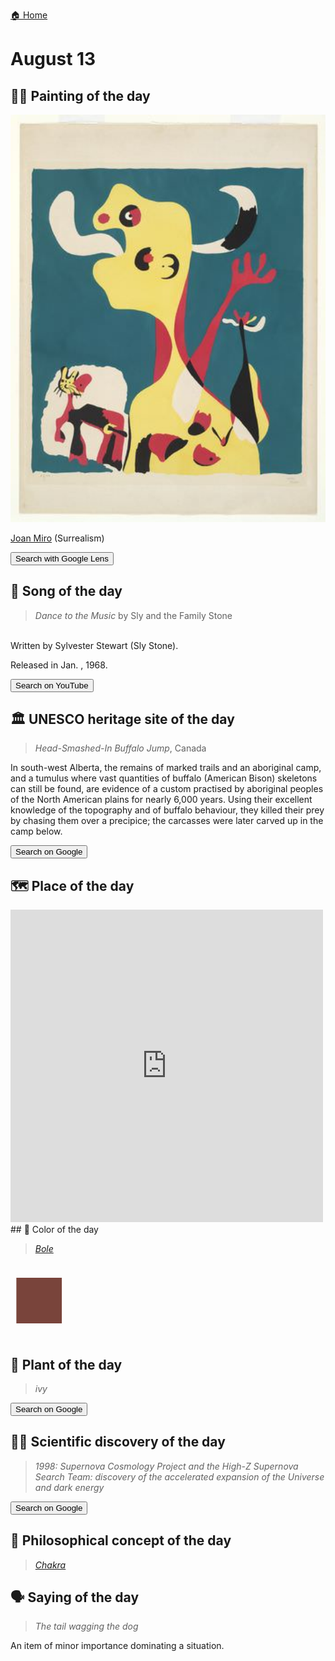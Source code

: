 
[🏠 Home](../../index.md)

# August 13

## 🧑‍🎨 Painting of the day

<img width="600" src="../img/Joan_Miro_5.jpg">

[Joan Miro](https://en.wikipedia.org/wiki/Joan_Miró) (Surrealism)

<button class="btn btn-success"
onclick=" window.open('https://lens.google.com/uploadbyurl?url=https://iretes.github.io/one-a-day/data/img/Joan_Miro_5.jpg','_blank')">
Search with Google Lens
</button>

## 🎼 Song of the day

> *Dance to the Music*
by Sly and the Family Stone

<br />Written by Sylvester Stewart (Sly Stone).

Released in Jan. , 1968.

<button class="btn btn-success"
onclick=" window.open('http://www.youtube.com/search?q=Dance to the Music by Sly and the Family Stone','_blank')">
Search on YouTube
</button>

## 🏛️ UNESCO heritage site of the day

> *Head-Smashed-In Buffalo Jump*, Canada

<p>In south-west Alberta, the remains of marked trails and an aboriginal camp, and a tumulus where vast quantities of buffalo (American Bison) skeletons can still be found, are evidence of a custom practised by aboriginal peoples of the North American plains for nearly 6,000 years. Using their excellent knowledge of the topography and of buffalo behaviour, they killed their prey by chasing them over a precipice; the carcasses were later carved up in the camp below.</p>

<button class="btn btn-success"
onclick=" window.open('http://www.google.com/search?q=Head-Smashed-In Buffalo Jump','_blank')">
Search on Google
</button>

## 🗺️ Place of the day

<iframe
src="https://www.mapcrunch.com"
name="mapcrunch"
width="500"
height="500"
allowTransparency="true"
scrolling="no"
frameborder="0"
>
</iframe>
## 🎨 Color of the day

> *[Bole](https://en.wikipedia.org/wiki/Bole_(color))*

<div style="color:#79443B; font-size: 100px;">&#9632;</div>

## 🌿 Plant of the day

> *ivy*

<button class="btn btn-success"
onclick=" window.open('http://www.google.com/search?q=ivy','_blank')">
Search on Google
</button>

## 🧑‍🔬 Scientific discovery of the day

> *1998: Supernova Cosmology Project and the High-Z Supernova Search Team: discovery of the accelerated expansion of the Universe and dark energy*

<button class="btn btn-success"
onclick=" window.open('http://www.google.com/search?q=1998: Supernova Cosmology Project and the High-Z Supernova Search Team: discovery of the accelerated expansion of the Universe and dark energy','_blank')">
Search on Google
</button>

## 💭 Philosophical concept of the day

> *[Chakra](https://en.wikipedia.org/wiki/Chakra)*

## 🗣️ Saying of the day

> *The tail wagging the dog*

An item of minor importance dominating a situation. 
